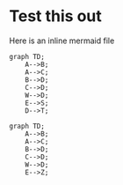 # Test this out

Here is an inline mermaid file


```mermaid
graph TD;
    A-->B;
    A-->C;
    B-->D;
    C-->D;
    W-->D;
    E-->S;
    D-->T;
```

```mermaid
graph TD;
    A-->B;
    A-->C;
    B-->D;
    C-->D;
    W-->D;
    E-->Z;
```


